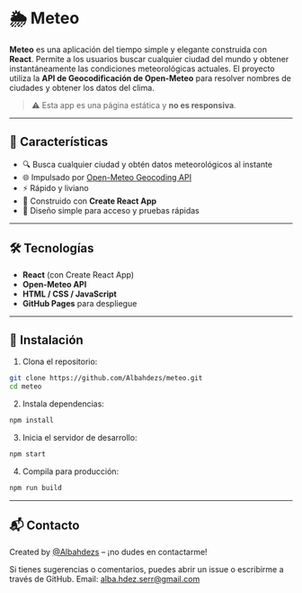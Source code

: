 # 🌦️ Meteo

**Meteo** es una aplicación del tiempo simple y elegante construida con **React**. Permite a los usuarios buscar cualquier ciudad del mundo y obtener instantáneamente las condiciones meteorológicas actuales. El proyecto utiliza la **API de Geocodificación de Open-Meteo** para resolver nombres de ciudades y obtener los datos del clima.

> ⚠️ Esta app es una página estática y **no es responsiva**.
---

## 🚀 Características

- 🔍 Busca cualquier ciudad y obtén datos meteorológicos al instante
- 🌐 Impulsado por [Open-Meteo Geocoding API](https://open-meteo.com/)
- ⚡ Rápido y liviano
- 🎯 Construido con **Create React App**
- 📄 Diseño simple para acceso y pruebas rápidas

---

## 🛠 Tecnologías

- **React** (con Create React App)
- **Open-Meteo API**
- **HTML / CSS / JavaScript**
- **GitHub Pages** para despliegue

---

## 🔧 Instalación

1. Clona el repositorio:

```bash
git clone https://github.com/Albahdezs/meteo.git
cd meteo
```

2. Instala dependencias:

```bash
npm install
```

3. Inicia el servidor de desarrollo:

```bash
npm start
```

4. Compila para producción:

```bash
npm run build
```

---

## 📬 Contacto

Created by [@Albahdezs](https://github.com/Albahdezs) – ¡no dudes en contactarme!

Si tienes sugerencias o comentarios, puedes abrir un issue o escribirme a través de GitHub.
Email: alba.hdez.serr@gmail.com



